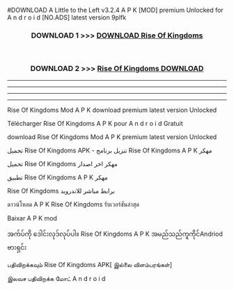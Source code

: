 #DOWNLOAD A Little to the Left v3.2.4 A P K [MOD] premium Unlocked for A n d r o i d [NO.ADS] latest version 9plfk 



<div align="center">

<h3>DOWNLOAD 1 >>> <a href="https://downloadmod1.web.app/?judul=Rise Of Kingdoms ">DOWNLOAD Rise Of Kingdoms </a></h3><br>

<h3>DOWNLOAD 2 >>> <a href="https://downloadmod1.web.app/?judul=Rise Of Kingdoms ">Rise Of Kingdoms  DOWNLOAD </a></h3>

</div>


----------------------------------------------------------

----------------------------------------------------------

----------------------------------------------------------

----------------------------------------------------------


Rise Of Kingdoms  Mod A P K download premium latest version Unlocked

Télécharger Rise Of Kingdoms  A P K pour A n d r o i d Gratuit

download Rise Of Kingdoms  Mod A P K premium latest version Unlocked

تحميل Rise Of Kingdoms  APK - تنزيل برنامج Rise Of Kingdoms  A P K مهكر

تحميل Rise Of Kingdoms  مهكر اخر اصدار

تطبيق Rise Of Kingdoms  A P K مهكر

Rise Of Kingdoms  برابط مباشر للاندرويد

ดาวน์โหลด A P K Rise Of Kingdoms  รับเวอร์ชันล่าสุด

Baixar A P K mod

အက်ပ်ကို ဒေါင်းလုဒ်လုပ်ပါ။ Rise Of Kingdoms  A P K အမည်သည်ကူကိုင်Andriod ဗားရှင်း

பதிவிறக்கவும் Rise Of Kingdoms  APK[ இல்லை விளம்பரங்கள்] 
 
இலவச பதிவிறக்க மோட் A n d r o i d



